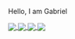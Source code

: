 Hello, I am Gabriel

<a href="https://github.com/anuraghazra/github-readme-stats">
  <img align="center" src="https://github-readme-stats.vercel.app/api?username=GabrielTonhatti&count_private=true&show_icons=true&theme=dracula&hide_border=true&include_all_commits=true" />
</a>
<a href="https://github.com/anuraghazra/github-readme-stats">
  <img align="center" src="https://github-readme-stats.vercel.app/api/top-langs/?username=GabrielTonhatti&layout=compact&theme=dracula" />
</a>

<a href="https://github.com/anuraghazra/github-readme-stats">
<img align="center" src="https://github-readme-stats.vercel.app/api/wakatime?username=GabrielTonhatti&theme=dracula" />
</a>
<a href="https://github.com/GabrielTonhatti/Estudos-JavaScript">
  <img align="center" src="https://github-readme-stats.vercel.app/api/pin/?username=GabrielTonhatti&repo=Estudos-JavaScript&theme=dracula&show_owner=true" />
</a>